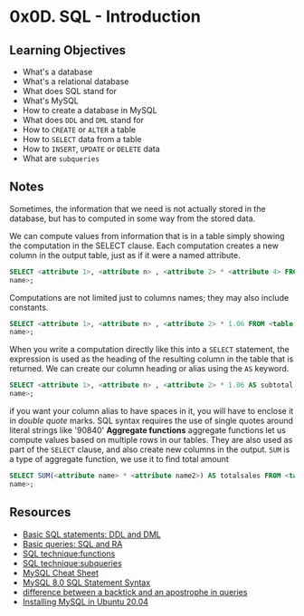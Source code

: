 # 0x0D. SQL - Introduction
## Learning Objectives
- What's a database
- What's a relational database
- What does SQL stand for
- What's MySQL
- How to create a database in MySQL
- What does `DDL` and `DML` stand for
- How to `CREATE` or `ALTER` a table
- How to `SELECT` data from a table
- How to `INSERT`, `UPDATE` or `DELETE` data
- What are `subqueries`
## Notes
Sometimes, the information that we need is not actually stored in the database,
but has to computed in some way from the stored data.

We can compute values from information that is in a table simply showing the
computation in the SELECT clause. Each computation creates a new column in the
output table, just as if it were a named attribute.
```sql
SELECT <attribute 1>, <attribute n> , <attribute 2> * <attribute 4> FROM <table
name>;
```
Computations are not limited just to columns names; they may also include
constants.
```sql
SELECT <attribute 1>, <attribute n> , <attribute 2> * 1.06 FROM <table
name>;
```
When you write a computation directly like this into a `SELECT` statement, the
expression is used as the heading of the resulting column in the table that is
returned.
We can create our column heading or alias using the `AS` keyword.
```sql
SELECT <attribute 1>, <attribute n> , <attribute 2> * 1.06 AS subtotal FROM <table
name>;
```
if you want your column alias to have spaces in it, you will have to enclose it
in *double quote* marks.
SQL syntax requires the use of single quotes around literal strings like '90840'
**Aggregate functions**
aggregate functions let us compute values based on multiple rows in our tables.
They are also used as part of the `SELECT` clause, and also create new columns
in the output.
`SUM` is a type of aggregate function, we use it to find total amount
```sql
SELECT SUM(<attribute name> * <attribute name2>) AS totalsales FROM <table
name>;
```

## Resources
- [Basic SQL statements: DDL and DML](https://web.csulb.edu/colleges/coe/cecs/dbdesign/dbdesign.php?page=sql/ddldml.php)
- [Basic queries: SQL and RA](https://web.csulb.edu/colleges/coe/cecs/dbdesign/dbdesign.php?page=sql/queries.php)
- [SQL technique:functions](https://web.csulb.edu/colleges/coe/cecs/dbdesign/dbdesign.php?page=sql/functions.php)
- [SQL technique:subqueries](https://web.csulb.edu/colleges/coe/cecs/dbdesign/dbdesign.php?page=sql/subqueries.php)
- [MySQL Cheat Sheet](https://intellipaat.com/mediaFiles/2019/02/SQL-Commands-Cheat-Sheet.pdf?US)
- [MySQL 8.0 SQL Statement Syntax](https://dev.mysql.com/doc/refman/8.0/en/sql-statements.html)
- [difference between a backtick and an apostrophe in queries](https://stackoverflow.com/questions/29402361/what-makes-the-big-difference-between-a-backtick-and-an-apostrophe/29402458)
- [Installing MySQL in Ubuntu 20.04](https://phoenixnap.com/kb/install-mysql-ubuntu-20-04)
